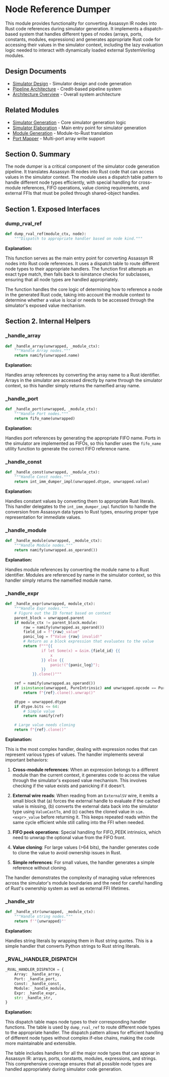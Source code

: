# Node Reference Dumper

This module provides functionality for converting Assassyn IR nodes into Rust code references during simulator generation. It implements a dispatch-based system that handles different types of nodes (arrays, ports, constants, modules, expressions) and generates appropriate Rust code for accessing their values in the simulator context, including the lazy evaluation logic needed to interact with dynamically loaded external SystemVerilog modules.

## Design Documents

- [Simulator Design](../../../docs/design/internal/simulator.md) - Simulator design and code generation
- [Pipeline Architecture](../../../docs/design/internal/pipeline.md) - Credit-based pipeline system
- [Architecture Overview](../../../docs/design/arch/arch.md) - Overall system architecture

## Related Modules

- [Simulator Generation](./simulator.md) - Core simulator generation logic
- [Simulator Elaboration](./elaborate.md) - Main entry point for simulator generation
- [Module Generation](./modules.md) - Module-to-Rust translation
- [Port Mapper](./port_mapper.md) - Multi-port array write support

## Section 0. Summary

The node dumper is a critical component of the simulator code generation pipeline. It translates Assassyn IR nodes into Rust code that can access values in the simulator context. The module uses a dispatch table pattern to handle different node types efficiently, with special handling for cross-module references, FIFO operations, value cloning requirements, and external FFIs that must be polled through shared-object handles.

## Section 1. Exposed Interfaces

### dump_rval_ref

```python
def dump_rval_ref(module_ctx, node):
    """Dispatch to appropriate handler based on node kind."""
```

**Explanation:**

This function serves as the main entry point for converting Assassyn IR nodes into Rust code references. It uses a dispatch table to route different node types to their appropriate handlers. The function first attempts an exact type match, then falls back to isinstance checks for subclasses, ensuring that all node types are handled appropriately.

The function handles the core logic of determining how to reference a node in the generated Rust code, taking into account the module context to determine whether a value is local or needs to be accessed through the simulator's exposed value mechanism.

## Section 2. Internal Helpers

### _handle_array

```python
def _handle_array(unwrapped, _module_ctx):
    """Handle Array nodes."""
    return namify(unwrapped.name)
```

**Explanation:**

Handles array references by converting the array name to a Rust identifier. Arrays in the simulator are accessed directly by name through the simulator context, so this handler simply returns the nameified array name.

### _handle_port

```python
def _handle_port(unwrapped, _module_ctx):
    """Handle Port nodes."""
    return fifo_name(unwrapped)
```

**Explanation:**

Handles port references by generating the appropriate FIFO name. Ports in the simulator are implemented as FIFOs, so this handler uses the `fifo_name` utility function to generate the correct FIFO reference name.

### _handle_const

```python
def _handle_const(unwrapped, _module_ctx):
    """Handle Const nodes."""
    return int_imm_dumper_impl(unwrapped.dtype, unwrapped.value)
```

**Explanation:**

Handles constant values by converting them to appropriate Rust literals. This handler delegates to the `int_imm_dumper_impl` function to handle the conversion from Assassyn data types to Rust types, ensuring proper type representation for immediate values.

### _handle_module

```python
def _handle_module(unwrapped, _module_ctx):
    """Handle Module nodes."""
    return namify(unwrapped.as_operand())
```

**Explanation:**

Handles module references by converting the module name to a Rust identifier. Modules are referenced by name in the simulator context, so this handler simply returns the nameified module name.

### _handle_expr

```python
def _handle_expr(unwrapped, module_ctx):
    """Handle Expr nodes."""
    # Figure out the ID format based on context
    parent_block = unwrapped.parent
    if module_ctx != parent_block.module:
        raw = namify(unwrapped.as_operand())
        field_id = f"{raw}_value"
        panic_log = f"Value {raw} invalid!"
        # Return as a block expression that evaluates to the value
        return f"""{{
                if let Some(x) = &sim.{field_id} {{
                    x
                }} else {{
                    panic!("{panic_log}");
                }}
            }}.clone()"""

    ref = namify(unwrapped.as_operand())
    if isinstance(unwrapped, PureIntrinsic) and unwrapped.opcode == PureIntrinsic.FIFO_PEEK:
        return f"{ref}.clone().unwrap()"

    dtype = unwrapped.dtype
    if dtype.bits <= 64:
        # Simple value
        return namify(ref)

    # Large value needs cloning
    return f"{ref}.clone()"
```

**Explanation:**

This is the most complex handler, dealing with expression nodes that can represent various types of values. The handler implements several important behaviors:

1. **Cross-module references**: When an expression belongs to a different module than the current context, it generates code to access the value through the simulator's exposed value mechanism. This involves checking if the value exists and panicking if it doesn't.

2. **External wire reads**: When reading from an `ExternalSV` wire, it emits a small block that (a) forces the external handle to evaluate if the cached value is missing, (b) converts the external data back into the simulator type using `ValueCastTo`, and (c) caches the cloned value in `sim.<expr>_value` before returning it. This keeps repeated reads within the same cycle efficient while still calling into the FFI when needed.

3. **FIFO peek operations**: Special handling for FIFO_PEEK intrinsics, which need to unwrap the optional value from the FIFO front.

4. **Value cloning**: For large values (>64 bits), the handler generates code to clone the value to avoid ownership issues in Rust.

5. **Simple references**: For small values, the handler generates a simple reference without cloning.

The handler demonstrates the complexity of managing value references across the simulator's module boundaries and the need for careful handling of Rust's ownership system as well as external FFI lifetimes.

### _handle_str

```python
def _handle_str(unwrapped, _module_ctx):
    """Handle string nodes."""
    return f'"{unwrapped}"'
```

**Explanation:**

Handles string literals by wrapping them in Rust string quotes. This is a simple handler that converts Python strings to Rust string literals.

### _RVAL_HANDLER_DISPATCH

```python
_RVAL_HANDLER_DISPATCH = {
    Array: _handle_array,
    Port: _handle_port,
    Const: _handle_const,
    Module: _handle_module,
    Expr: _handle_expr,
    str: _handle_str,
}
```

**Explanation:**

This dispatch table maps node types to their corresponding handler functions. The table is used by `dump_rval_ref` to route different node types to the appropriate handler. The dispatch pattern allows for efficient handling of different node types without complex if-else chains, making the code more maintainable and extensible.

The table includes handlers for all the major node types that can appear in Assassyn IR: arrays, ports, constants, modules, expressions, and strings. This comprehensive coverage ensures that all possible node types are handled appropriately during simulator code generation.
